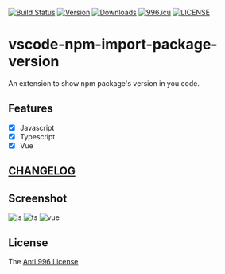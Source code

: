 [![Build Status](https://travis-ci.com/axetroy/vscode-npm-import-package-version.svg?branch=master)](https://travis-ci.com/axetroy/vscode-npm-import-package-version)
[![Version](https://vsmarketplacebadge.apphb.com/version/axetroy.vscode-npm-import-package-version.svg)](https://marketplace.visualstudio.com/items?itemName=axetroy.vscode-npm-import-package-version)
[![Downloads](https://vsmarketplacebadge.apphb.com/downloads/axetroy.vscode-npm-import-package-version.svg)](https://marketplace.visualstudio.com/items?itemName=axetroy.vscode-npm-import-package-version)
[![996.icu](https://img.shields.io/badge/link-996.icu-red.svg)](https://996.icu)
[![LICENSE](https://img.shields.io/badge/license-Anti%20996-blue.svg)](https://github.com/996icu/996.ICU/blob/master/LICENSE)

# vscode-npm-import-package-version

An extension to show npm package's version in you code.

## Features

- [x] Javascript
- [x] Typescript
- [x] Vue

## [CHANGELOG](https://github.com/axetroy/vscode-npm-import-package-version/blob/master/CHANGELOG.md)

## Screenshot

![js](https://github.com/axetroy/vscode-npm-import-package-version/raw/master/screenshot/js.png)
![ts](https://github.com/axetroy/vscode-npm-import-package-version/raw/master/screenshot/ts.png)
![vue](https://github.com/axetroy/vscode-npm-import-package-version/raw/master/screenshot/vue.png)

## License

The [Anti 996 License](https://github.com/axetroy/vscode-npm-import-package-version/blob/master/LICENSE)

